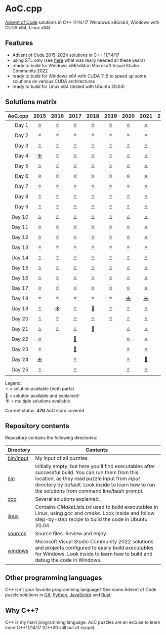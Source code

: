 # AoC.cpp
[Advent of Code](http://adventofcode.com) solutions in C++ 11/14/17 (Windows x86/x64, Windows with CUDA x64, Linux x64)


## Features
- Advent of Code 2015-2024 solutions in C++ 11/14/17
- using STL only (see [here](sources/shared/stl.h) what was really needed all these years)
- ready to build for Windows x86/x64 in Microsoft Visual Studio Community 2022
- ready to build for Windows x64 with CUDA 11.5 to speed up some solutions on various CUDA architectures
- ready to build for Linux x64 (tested with Ubuntu 20.04)


## Solutions matrix
AoC.cpp | 2015 | 2016 | 2017 | 2018 | 2019 | 2020 | 2021 | 2022 | 2023 | 2024
------: | :--: | :--: | :--: | :--: | :--: | :--: | :--: | :--: | :--: | :--:
Day 1 | [⭐](sources/2015/2015_01.cpp) | [⭐](sources/2016/2016_01.cpp) | [⭐](sources/2017/2017_01.cpp) | [⭐](sources/2018/2018_01.cpp) | [⭐](sources/2019/2019_01.cpp) | [⭐](sources/2020/2020_01.cpp) | [⭐](sources/2021/2021_01.cpp) | [⭐](sources/2022/2022_01.cpp) | [⭐](sources/2023/2023_01.cpp) | [⭐](sources/2024/2024_01.cpp)
Day 2 | [⭐](sources/2015/2015_02.cpp) | [⭐](sources/2016/2016_02.cpp) | [⭐](sources/2017/2017_02.cpp) | [⭐](sources/2018/2018_02.cpp) | [⭐](sources/2019/2019_02.cpp) | [⭐](sources/2020/2020_02.cpp) | [⭐](sources/2021/2021_02.cpp) | [⭐](sources/2022/2022_02.cpp) | [⭐](sources/2023/2023_02.cpp) | [⭐](sources/2024/2024_02.cpp)
Day 3 | [⭐](sources/2015/2015_03.cpp) | [⭐](sources/2016/2016_03.cpp) | [⭐](sources/2017/2017_03.cpp) | [⭐](sources/2018/2018_03.cpp) | [⭐](sources/2019/2019_03.cpp) | [⭐](sources/2020/2020_03.cpp) | [⭐](sources/2021/2021_03.cpp) | [⭐](sources/2022/2022_03.cpp) | [⭐](sources/2023/2023_03.cpp) | [⭐](sources/2024/2024_03.cpp)
Day 4 | [☀](sources/2015/2015_04.cpp) | [⭐](sources/2016/2016_04.cpp) | [⭐](sources/2017/2017_04.cpp) | [⭐](sources/2018/2018_04.cpp) | [⭐](sources/2019/2019_04.cpp) | [⭐](sources/2020/2020_04.cpp) | [⭐](sources/2021/2021_04.cpp) | [⭐](sources/2022/2022_04.cpp) | [⭐](sources/2023/2023_04.cpp) | [⭐](sources/2024/2024_04.cpp)
Day 5 | [⭐](sources/2015/2015_05.cpp) | [⭐](sources/2016/2016_05.cpp) | [⭐](sources/2017/2017_05.cpp) | [⭐](sources/2018/2018_05.cpp) | [⭐](sources/2019/2019_05.cpp) | [⭐](sources/2020/2020_05.cpp) | [⭐](sources/2021/2021_05.cpp) | [⭐](sources/2022/2022_05.cpp) | [⭐](sources/2023/2023_05.cpp) | [⭐](sources/2024/2024_05.cpp)
Day 6 | [⭐](sources/2015/2015_06.cpp) | [⭐](sources/2016/2016_06.cpp) | [⭐](sources/2017/2017_06.cpp) | [⭐](sources/2018/2018_06.cpp) | [⭐](sources/2019/2019_06.cpp) | [⭐](sources/2020/2020_06.cpp) | [⭐](sources/2021/2021_06.cpp) | [⭐](sources/2022/2022_06.cpp) | [⭐](sources/2023/2023_06.cpp) | [⭐](sources/2024/2024_06.cpp)
Day 7 | [⭐](sources/2015/2015_07.cpp) | [⭐](sources/2016/2016_07.cpp) | [⭐](sources/2017/2017_07.cpp) | [⭐](sources/2018/2018_07.cpp) | [⭐](sources/2019/2019_07.cpp) | [⭐](sources/2020/2020_07.cpp) | [⭐](sources/2021/2021_07.cpp) | [⭐](sources/2022/2022_07.cpp) | [⭐](sources/2023/2023_07.cpp) | [⭐](sources/2024/2024_07.cpp)
Day 8 | [⭐](sources/2015/2015_08.cpp) | [⭐](sources/2016/2016_08.cpp) | [⭐](sources/2017/2017_08.cpp) | [⭐](sources/2018/2018_08.cpp) | [⭐](sources/2019/2019_08.cpp) | [⭐](sources/2020/2020_08.cpp) | [⭐](sources/2021/2021_08.cpp) | [⭐](sources/2022/2022_08.cpp) | [⭐](sources/2023/2023_08.cpp) | [⭐](sources/2024/2024_08.cpp)
Day 9 | [⭐](sources/2015/2015_09.cpp) | [⭐](sources/2016/2016_09.cpp) | [⭐](sources/2017/2017_09.cpp) | [⭐](sources/2018/2018_09.cpp) | [⭐](sources/2019/2019_09.cpp) | [⭐](sources/2020/2020_09.cpp) | [⭐](sources/2021/2021_09.cpp) | [⭐](sources/2022/2022_09.cpp) | [⭐](sources/2023/2023_09.cpp) | [⭐](sources/2024/2024_09.cpp)
Day 10 | [⭐](sources/2015/2015_10.cpp) | [⭐](sources/2016/2016_10.cpp) | [⭐](sources/2017/2017_10.cpp) | [⭐](sources/2018/2018_10.cpp) | [⭐](sources/2019/2019_10.cpp) | [⭐](sources/2020/2020_10.cpp) | [⭐](sources/2021/2021_10.cpp) | [⭐](sources/2022/2022_10.cpp) | [⭐](sources/2023/2023_10.cpp) | [⭐](sources/2024/2024_10.cpp)
Day 11 | [⭐](sources/2015/2015_11.cpp) | [⭐](sources/2016/2016_11.cpp) | [⭐](sources/2017/2017_11.cpp) | [⭐](sources/2018/2018_11.cpp) | [⭐](sources/2019/2019_11.cpp) | [⭐](sources/2020/2020_11.cpp) | [⭐](sources/2021/2021_11.cpp) | [☀](sources/2022/2022_11.cpp) | [⭐](sources/2023/2023_11.cpp) | [⭐](sources/2024/2024_11.cpp)
Day 12 | [⭐](sources/2015/2015_12.cpp) | [⭐](sources/2016/2016_12.cpp) | [⭐](sources/2017/2017_12.cpp) | [⭐](sources/2018/2018_12.cpp) | [⭐](sources/2019/2019_12.cpp) | [⭐](sources/2020/2020_12.cpp) | [⭐](sources/2021/2021_12.cpp) | [☀](sources/2022/2022_12.cpp) | [⭐](sources/2023/2023_12.cpp) | [⭐](sources/2024/2024_12.cpp)
Day 13 | [⭐](sources/2015/2015_13.cpp) | [⭐](sources/2016/2016_13.cpp) | [⭐](sources/2017/2017_13.cpp) | [⭐](sources/2018/2018_13.cpp) | [⭐](sources/2019/2019_13.cpp) | [⭐](sources/2020/2020_13.cpp) | [⭐](sources/2021/2021_13.cpp) | [⭐](sources/2022/2022_13.cpp) | [⭐](sources/2023/2023_13.cpp) | [⭐](sources/2024/2024_13.cpp)
Day 14 | [⭐](sources/2015/2015_14.cpp) | [⭐](sources/2016/2016_14.cpp) | [⭐](sources/2017/2017_14.cpp) | [⭐](sources/2018/2018_14.cpp) | [⭐](sources/2019/2019_14.cpp) | [⭐](sources/2020/2020_14.cpp) | [⭐](sources/2021/2021_14.cpp) | [⭐](sources/2022/2022_14.cpp) | [⭐](sources/2023/2023_14.cpp) | [⭐](sources/2024/2024_14.cpp)
Day 15 | [⭐](sources/2015/2015_15.cpp) | [⭐](sources/2016/2016_15.cpp) | [⭐](sources/2017/2017_15.cpp) | [⭐](sources/2018/2018_15.cpp) | [⭐](sources/2019/2019_15.cpp) | [⭐](sources/2020/2020_15.cpp) | [⭐](sources/2021/2021_15.cpp) | [⭐](sources/2022/2022_15.cpp) | [⭐](sources/2023/2023_15.cpp) | [⭐](sources/2024/2024_15.cpp)
Day 16 | [⭐](sources/2015/2015_16.cpp) | [⭐](sources/2016/2016_16.cpp) | [⭐](sources/2017/2017_16.cpp) | [⭐](sources/2018/2018_16.cpp) | [⭐](sources/2019/2019_16.cpp) | [⭐](sources/2020/2020_16.cpp) | [⭐](sources/2021/2021_16.cpp) | [⭐](sources/2022/2022_16.cpp) | [⭐](sources/2023/2023_16.cpp) | [⭐](sources/2024/2024_16.cpp)
Day 17 | [⭐](sources/2015/2015_17.cpp) | [⭐](sources/2016/2016_17.cpp) | [⭐](sources/2017/2017_17.cpp) | [⭐](sources/2018/2018_17.cpp) | [⭐](sources/2019/2019_17.cpp) | [⭐](sources/2020/2020_17.cpp) | [⭐](sources/2021/2021_17.cpp) | [⭐](sources/2022/2022_17.cpp) | [⭐](sources/2023/2023_17.cpp) | [⭐](sources/2024/2024_17.cpp)
Day 18 | [⭐](sources/2015/2015_18.cpp) | [⭐](sources/2016/2016_18.cpp) | [⭐](sources/2017/2017_18.cpp) | [⭐](sources/2018/2018_18.cpp) | [⭐](sources/2019/2019_18.cpp) | [☀](sources/2020/2020_18.cpp) | [☀](sources/2021/2021_18_pairs.cpp) | [⭐](sources/2022/2022_18.cpp) | [⭐](sources/2023/2023_18.cpp) | [⭐](sources/2024/2024_18.cpp)
Day 19 | [⭐](sources/2015/2015_19.cpp) | [☀](sources/2016/2016_19.cpp) | [⭐](sources/2017/2017_19.cpp) | [🌟](doc/2018_19.md) | [⭐](sources/2019/2019_19.cpp) | [⭐](sources/2020/2020_19.cpp) | [⭐](sources/2021/2021_19.cpp) | [⭐](sources/2022/2022_19.cpp) | [⭐](sources/2023/2023_19.cpp) | [⭐](sources/2024/2024_19.cpp)
Day 20 | [⭐](sources/2015/2015_20.cpp) | [⭐](sources/2016/2016_20.cpp) | [⭐](sources/2017/2017_20.cpp) | [⭐](sources/2018/2018_20.cpp)  | [⭐](sources/2019/2019_20.cpp) | [⭐](sources/2020/2020_20.cpp) | [⭐](sources/2021/2021_20.cpp) | [⭐](sources/2022/2022_20.cpp) | [⭐](sources/2023/2023_20.cpp) | [⭐](sources/2024/2024_20.cpp)
Day 21 | [⭐](sources/2015/2015_21.cpp) | [⭐](sources/2016/2016_21.cpp) | [⭐](sources/2017/2017_21.cpp) | [🌟](doc/2018_21.md) |   | [⭐](sources/2020/2020_21.cpp) | [⭐](sources/2021/2021_21.cpp) | [⭐](sources/2022/2022_21.cpp) | [🌟](doc/2023_21.md) | [⭐](sources/2024/2024_21.cpp)
Day 22 | [⭐](sources/2015/2015_22.cpp) |   | [🌟](doc/2017_22.md) |   |   | [⭐](sources/2020/2020_22.cpp) | [⭐](sources/2021/2021_22.cpp) | [⭐](sources/2022/2022_22.cpp) | [⭐](sources/2023/2023_22.cpp) | [⭐](sources/2024/2024_22.cpp)
Day 23 | [⭐](sources/2015/2015_23.cpp) |   | [🌟](doc/2017_23.md) |   |   | [⭐](sources/2020/2020_23.cpp) | [⭐](sources/2021/2021_23.cpp) | [⭐](sources/2022/2022_23.cpp) | [⭐](sources/2023/2023_23.cpp) | [⭐](sources/2024/2024_23.cpp)
Day 24 | [☀](sources/2015/2015_24.cpp) |   | [⭐](sources/2017/2017_24.cpp) |   |   | [⭐](sources/2020/2020_24.cpp) | [🌟](doc/2021_24.md) | [⭐](sources/2022/2022_24.cpp) |   | [🌟](doc/2024_24.md)
Day 25 | [⭐](sources/2015/2015_25.cpp) |   | [⭐](sources/2017/2017_25.cpp) |   |   | [⭐](sources/2020/2020_25.cpp) | [⭐](sources/2021/2021_25.cpp) | [⭐](sources/2022/2022_25.cpp) |   | [⭐](sources/2022/2024_25.cpp)

Legend: <br />
⭐ = solution available (both parts) <br />
🌟 = solution available and explained! <br />
☀ = multiple solutions available <br />

Current status: **470** AoC stars covered


## Repository contents
Repository contains the following directories:

Directory | Contents
------------ | -------------
[bin/input](bin/input) | My input of all puzzles.
[bin](bin) | Initially empty, but here you'll find executables after successful build. You can run them from this location, as they read puzzle input from *input* directory by default. Look inside to learn how to run the solutions from command line/bash prompt.
[doc](doc) | Several solutions explained.
[linux](linux) | Contains *CMakeLists.txt* used to build executables in Linux, using *gcc* and *cmake*. Look inside and follow step-by-step recipe to build the code in Ubuntu 20.04.
[sources](sources) | Source files. Review and enjoy.
[windows](windows) | Microsoft Visual Studio Community 2022 solutions and projects configured to easily build executables for Windows. Look inside to learn how to build and debug the code in Windows.


## Other programming languages

C++ isn't your favorite programming language? See some Advent of Code puzzle solutions in [C#](https://github.com/tbielak/AoC_cs), [Python](https://github.com/tbielak/AoC_py), [JavaScript](https://github.com/tbielak/AoC_js) and [Rust](https://github.com/tbielak/AoC_rs)!

## Why C++?

C++ is my main programming language. AoC puzzles are an excuse to learn more C++11/14/17 (C++20 still out of scope).
